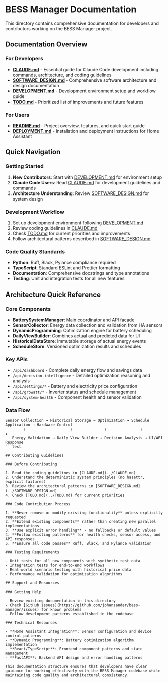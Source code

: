 # BESS Manager Documentation

This directory contains comprehensive documentation for developers and contributors working on the BESS Manager project.

## Documentation Overview

### For Developers

- **[CLAUDE.md](../CLAUDE.md)** - Essential guide for Claude Code development including commands, architecture, and coding guidelines
- **[SOFTWARE_DESIGN.md](../SOFTWARE_DESIGN.md)** - Comprehensive software architecture and design documentation
- **[DEVELOPMENT.md](../DEVELOPMENT.md)** - Development environment setup and workflow guide
- **[TODO.md](../TODO.md)** - Prioritized list of improvements and future features

### For Users

- **[README.md](../README.md)** - Project overview, features, and quick start guide
- **[DEPLOYMENT.md](../DEPLOYMENT.md)** - Installation and deployment instructions for Home Assistant

## Quick Navigation

### Getting Started

1. **New Contributors**: Start with [DEVELOPMENT.md](../DEVELOPMENT.md) for environment setup
2. **Claude Code Users**: Read [CLAUDE.md](../CLAUDE.md) for development guidelines and commands
3. **Architecture Understanding**: Review [SOFTWARE_DESIGN.md](../SOFTWARE_DESIGN.md) for system design

### Development Workflow

1. Set up development environment following [DEVELOPMENT.md](../DEVELOPMENT.md)
2. Review coding guidelines in [CLAUDE.md](../CLAUDE.md)
3. Check [TODO.md](../TODO.md) for current priorities and improvements
4. Follow architectural patterns described in [SOFTWARE_DESIGN.md](../SOFTWARE_DESIGN.md)

### Code Quality Standards

- **Python**: Ruff, Black, Pylance compliance required
- **TypeScript**: Standard ESLint and Prettier formatting
- **Documentation**: Comprehensive docstrings and type annotations
- **Testing**: Unit and integration tests for all new features

## Architecture Quick Reference

### Core Components

- **BatterySystemManager**: Main coordinator and API facade
- **SensorCollector**: Energy data collection and validation from HA sensors
- **DynamicProgramming**: Optimization engine for battery scheduling
- **DailyViewBuilder**: Combines actual and predicted data for UI
- **HistoricalDataStore**: Immutable storage of actual energy events
- **ScheduleStore**: Versioned optimization results and schedules

### Key APIs

- `/api/dashboard` - Complete daily energy flow and savings data
- `/api/decision-intelligence` - Detailed optimization reasoning and analysis
- `/api/settings/*` - Battery and electricity price configuration
- `/api/growatt/*` - Inverter status and schedule management
- `/api/system-health` - Component health and sensor validation

### Data Flow

```text
Sensor Collection → Historical Storage → Optimization → Schedule Application → Hardware Control
        ↓                    ↓              ↓               ↓                     ↓
   Energy Validation → Daily View Builder → Decision Analysis → UI/API Response
```text

## Contributing Guidelines

### Before Contributing

1. Read the coding guidelines in [CLAUDE.md](../CLAUDE.md)
2. Understand the deterministic system principles (no hasattr, explicit failures)
3. Review the architectural patterns in [SOFTWARE_DESIGN.md](../SOFTWARE_DESIGN.md)
4. Check [TODO.md](../TODO.md) for current priorities

### Code Contribution Process

1. **Never remove or modify existing functionality** unless explicitly requested
2. **Extend existing components** rather than creating new parallel implementations
3. **Use explicit error handling** - no fallbacks or default values
4. **Follow existing patterns** for health checks, sensor access, and API responses
5. **Ensure all code passes** Ruff, Black, and Pylance validation

### Testing Requirements

- Unit tests for all new components with synthetic test data
- Integration tests for end-to-end workflows
- Real-world scenario testing with historical price data
- Performance validation for optimization algorithms

## Support and Resources

### Getting Help

- Review existing documentation in this directory
- Check [GitHub Issues](https://github.com/johanzander/bess-manager/issues) for known problems
- Follow development patterns established in the codebase

### Technical Resources

- **Home Assistant Integration**: Sensor configuration and device control patterns
- **Dynamic Programming**: Battery optimization algorithm implementation
- **React/TypeScript**: Frontend component patterns and state management
- **FastAPI**: Backend API design and error handling patterns

This documentation structure ensures that developers have clear guidance for working effectively with the BESS Manager codebase while maintaining code quality and architectural consistency.
